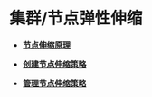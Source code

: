 # 集群/节点弹性伸缩<a name="cce_01_0291"></a>

-   **[节点伸缩原理](节点伸缩原理-172.md)**  

-   **[创建节点伸缩策略](创建节点伸缩策略-173.md)**  

-   **[管理节点伸缩策略](管理节点伸缩策略-174.md)**  


